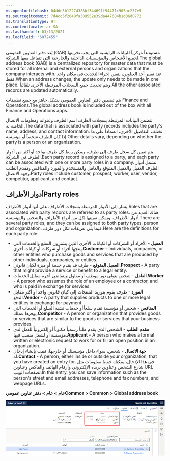```yaml
---
ms.openlocfilehash: 04dde5b12274388bf344691f94471c905ac237e5
ms.sourcegitcommit: 7d4cc5f2048fa309552e39da447684b1d06d0772
ms.translationtype: HT
ms.contentlocale: ar-SA
ms.lasthandoff: 03/13/2021
ms.locfileid: "6072455"
---
```

<span data-ttu-id="2db46-101">يُعد دفتر العناوين العمومي (GAB) مستودعاً مركزياً للبيانات الرئيسية التي يجب تخزينها لجميع الأشخاص والمؤسسات الداخلية والخارجية التي تتفاعل معها الشركة.</span><span class="sxs-lookup"><span data-stu-id="2db46-101">The global address book (GAB) is a centralized repository for master data that must be stored for all internal and external persons and organizations that the company interacts with.</span></span> <span data-ttu-id="2db46-102">عند تغيير أحد العناوين، يتعين إجراء التحديث في مكان واحد فقط.</span><span class="sxs-lookup"><span data-stu-id="2db46-102">When an address changes, the update only needs to be made in one place.</span></span> <span data-ttu-id="2db46-103">ويتم تحديث جميع السجلات المرتبطة الأخرى تلقائياً.</span><span class="sxs-lookup"><span data-stu-id="2db46-103">All the other associated records are updated automatically.</span></span>

<span data-ttu-id="2db46-104">يتم تضمين دفتر العناوين العمومي بشكل جاهز مع جميع تطبيقات Finance and Operations.</span><span class="sxs-lookup"><span data-stu-id="2db46-104">The global address book is included out of the box with all Finance and Operations apps.</span></span>

<span data-ttu-id="2db46-105">تتضمن البيانات المرتبطة بسجلات الطرف اسم الطرف وعنوانه ومعلومات الاتصال الخاصة به.</span><span class="sxs-lookup"><span data-stu-id="2db46-105">The data that is associated with party records includes the party's name, address, and contact information.</span></span> <span data-ttu-id="2db46-106">تختلف التفاصيل الأخرى، اعتماداً على ما إذا كان الطرف شخصاً أو مؤسسة.</span><span class="sxs-lookup"><span data-stu-id="2db46-106">Other details vary, depending on whether the party is a person or an organization.</span></span> 

<span data-ttu-id="2db46-107">يتم تعيين كل سجل طرف إلى طرف، ويمكن ربط كل طرف بواحد أو أكثر من أدوار الطرف في الشركة.</span><span class="sxs-lookup"><span data-stu-id="2db46-107">Each party record is assigned to a party, and each party can be associated with one or more party roles in a company.</span></span> <span data-ttu-id="2db46-108">تشمل أدوار الطرف العميل والعميل المتوقع والعامل والمستخدم والمورد والمنافس ومقدم الطلب وجهة الاتصال.</span><span class="sxs-lookup"><span data-stu-id="2db46-108">Party roles include customer, prospect, worker, user, vendor, competitor, applicant, and contact.</span></span> 

## <a name="party-roles"></a><span data-ttu-id="2db46-109">أدوار الأطراف</span><span class="sxs-lookup"><span data-stu-id="2db46-109">Party roles</span></span>

<span data-ttu-id="2db46-110">يشار إلى الأدوار المرتبطة بسجلات الأطراف على أنها أدوار الأطراف.</span><span class="sxs-lookup"><span data-stu-id="2db46-110">Roles that are associated with party records are referred to as party roles.</span></span> <span data-ttu-id="2db46-111">هناك العديد من أدوار الأطراف، ويمكن تعيينها لكل من أنواع الأطراف والشخص والمؤسسة.</span><span class="sxs-lookup"><span data-stu-id="2db46-111">There are several party roles, and they can be assigned to both party types, person and organization.</span></span> <span data-ttu-id="2db46-112">فيما يلي تعريفات لكل دور طرف:</span><span class="sxs-lookup"><span data-stu-id="2db46-112">Here are the definitions for each party role:</span></span>

- <span data-ttu-id="2db46-113">**العميل** - الأفراد أو الشركات أو الكيانات الأخرى الذين يشترون السلع والخدمات التي ينتجها أفراد أو شركات أو كيانات أخرى.</span><span class="sxs-lookup"><span data-stu-id="2db46-113">**Customer** - Individuals, companies, or other entities who purchase goods and services that are produced by other individuals, companies, or entities.</span></span>
- <span data-ttu-id="2db46-114">**العميل المتوقع** - طرف قد يقدم خدمة أو ميزة لكيان قانوني.</span><span class="sxs-lookup"><span data-stu-id="2db46-114">**Prospect** - A party that might provide a service or benefit to a legal entity.</span></span>
- <span data-ttu-id="2db46-115">**العامل** - شخص يتولى دور موظف أو مقاول ويتقاضى أجره مقابل الخدمات.</span><span class="sxs-lookup"><span data-stu-id="2db46-115">**Worker** - A person who assumes the role of an employee or a contractor, and who is paid in exchange for services.</span></span>
- <span data-ttu-id="2db46-116">**المورد** - طرف يقوم بتوريد المنتجات إلى كيان قانوني واحد أو أكثر مقابل الدفع.</span><span class="sxs-lookup"><span data-stu-id="2db46-116">**Vendor** - A party that supplies products to one or more legal entities in exchange for payment.</span></span>
- <span data-ttu-id="2db46-117">**المنافس** - شخص أو مؤسسة تقدم سلعاً أو خدمات تشبه السلع أو الخدمات التي يوفرها عملك.</span><span class="sxs-lookup"><span data-stu-id="2db46-117">**Competitor** - A person or organization that provides goods or services that are similar to the goods or services that your business provides.</span></span>
- <span data-ttu-id="2db46-118">**مقدم الطلب** - الشخص الذي يقدم طلباً رسمياً مكتوباً أو إلكترونياً للعمل لدى مؤسسة أو لشغل منصب فيها.</span><span class="sxs-lookup"><span data-stu-id="2db46-118">**Applicant** - A person who makes a formal written or electronic request to work for or fill an open position in an organization.</span></span>
- <span data-ttu-id="2db46-119">**جهة الاتصال** - شخص، سواء داخل مؤسستك أو خارجها، قمت بإنشاء إدخال له.</span><span class="sxs-lookup"><span data-stu-id="2db46-119">**Contact** -  A person, either inside or outside your organization, that you have created an entry for.</span></span> <span data-ttu-id="2db46-120">في هذا الإدخال، يمكنك حفظ معلومات مثل شارع الشخص وعناوين بريده الإلكتروني وأرقام الهاتف والفاكس وعناوين URL لصفحات الويب.</span><span class="sxs-lookup"><span data-stu-id="2db46-120">In this entry, you can save information such as the person's street and email addresses, telephone and fax numbers, and webpage URLs.</span></span>

<span data-ttu-id="2db46-121">**عام > عام > دفتر عناوين عمومي**</span><span class="sxs-lookup"><span data-stu-id="2db46-121">**Common > Common > Global address book**</span></span> 

![لقطة شاشة لدفتر العناوين العمومي مع تمييز طرف جديد.](../media/gab-2.png)